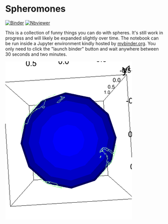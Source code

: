 # Spheromones

[![Binder](https://mybinder.org/badge_logo.svg)](http://mybinder.org/v2/gh/deeplook/spheromones/master?filepath=spheromones.ipynb)
[![Nbviewer](https://github.com/jupyter/design/blob/master/logos/Badges/nbviewer_badge.svg)](http://nbviewer.jupyter.org/github/deeplook/spheromones/tree/master/)

This is a collection of funny things you can do with spheres. It's still work in progress and will likely be expanded slightly over time. The notebook can be run inside a Jupyter environment kindly hosted by [mybinder.org](mybinder.org). You only need to click the "launch binder" button and wait anywhere between 30 seconds and two minutes.

![Alt Text](https://github.com/deeplook/spheromones/blob/master/globe.gif)
